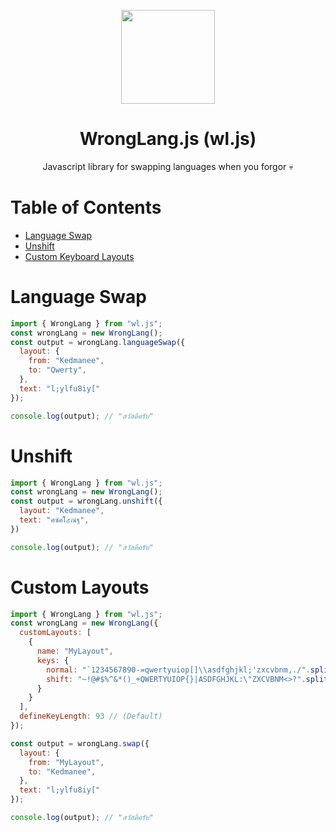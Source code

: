 <p align="center">
  <img src="https://raw.githubusercontent.com/wrong-lang/WrongLang-Solid/main/public/web.png" width="150">
  <h1 align="center">
    WrongLang.js (wl.js)
  </h1>
  <p align="center">
    Javascript library for swapping languages when you forgor 💀
  </p>
</p>

# Table of Contents

- [Language Swap](#language-swap)
- [Unshift](#unshift)
- [Custom Keyboard Layouts](#custom-keyboard-layouts)

# Language Swap

```js
import { WrongLang } from "wl.js";
const wrongLang = new WrongLang();
const output = wrongLang.languageSwap({
  layout: {
    from: "Kedmanee",
    to: "Qwerty",
  },
  text: "l;ylfu8iy["
});

console.log(output); // "สวัสดีครับ"
```

# Unshift

```js
import { WrongLang } from "wl.js";
const wrongLang = new WrongLang();
const output = wrongLang.unshift({
  layout: "Kedmanee",
  text: "ศซํศโ๊๕ณํฐ",
})

console.log(output); // "สวัสดีครับ"
```

# Custom Layouts

```js
import { WrongLang } from "wl.js";
const wrongLang = new WrongLang({
  customLayouts: [
    {
      name: "MyLayout",
      keys: {
        normal: "`1234567890-=qwertyuiop[]\\asdfghjkl;'zxcvbnm,./".split(""),
        shift: "~!@#$%^&*()_+QWERTYUIOP{}|ASDFGHJKL:\"ZXCVBNM<>?".split("")
      }
    }
  ],
  defineKeyLength: 93 // (Default)
});

const output = wrongLang.swap({
  layout: {
    from: "MyLayout",
    to: "Kedmanee",
  },
  text: "l;ylfu8iy["
});

console.log(output); // "สวัสดีครับ"
```